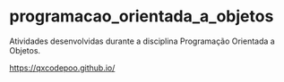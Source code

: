 # programacao_orientada_a_objetos
Atividades desenvolvidas durante a disciplina Programação Orientada a Objetos.

https://qxcodepoo.github.io/
